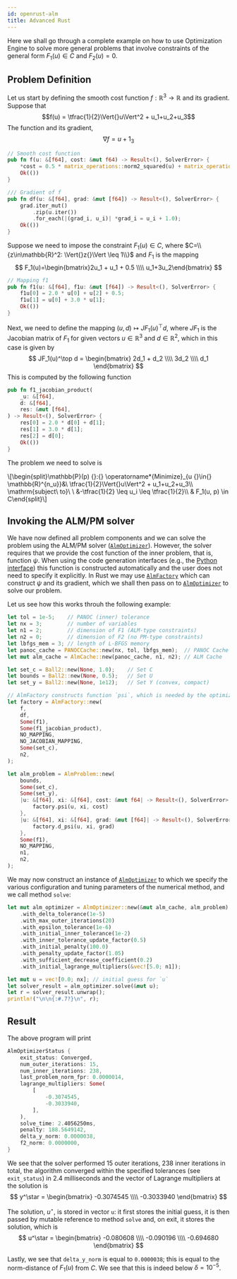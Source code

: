 ```yaml
---
id: openrust-alm
title: Advanced Rust
---
```


<script type="text/x-mathjax-config">MathJax.Hub.Config({tex2jax: {inlineMath: [['$','$'], ['\\(','\\)']]}});</script>
<script type="text/javascript" src="https://cdn.mathjax.org/mathjax/latest/MathJax.js?config=TeX-AMS-MML_HTMLorMML"></script>

Here we shall go through a complete example on how to use Optimization Engine to solve
more general problems that involve constraints of the general form $F_1(u) \in C$ and 
$F_2(u) = 0$.

## Problem Definition 
Let us start by defining the smooth cost function $f:\mathbb{R}^{3}\to\mathbb{R}$ 
and its gradient. Suppose that 
$$f(u) = \tfrac{1}{2}\Vert{}u\Vert^2 + u_1+u_2+u_3$$
The function and its gradient, 
$$
\nabla f = u + 1_{3}
$$

```rust
// Smooth cost function
pub fn f(u: &[f64], cost: &mut f64) -> Result<(), SolverError> {
    *cost = 0.5 * matrix_operations::norm2_squared(u) + matrix_operations::sum(u);
    Ok(())
}
```

```rust
/// Gradient of f
pub fn df(u: &[f64], grad: &mut [f64]) -> Result<(), SolverError> {
    grad.iter_mut()
        .zip(u.iter())
        .for_each(|(grad_i, u_i)| *grad_i = u_i + 1.0);
    Ok(())
}
```

Suppose we need to impose the constraint $F_1(u) \in C$, where $C=\\{z\in\mathbb{R}^2: \Vert{}z{}\Vert \leq 1\\}$
and $F_1$ is the mapping 
$$
F_1(u)=\begin{bmatrix}2u_1 + u_1 + 0.5 \\\\ u_1+3u_2\end{bmatrix}
$$

```rust
// Mapping f1
pub fn f1(u: &[f64], f1u: &mut [f64]) -> Result<(), SolverError> {
    f1u[0] = 2.0 * u[0] + u[2] + 0.5;
    f1u[1] = u[0] + 3.0 * u[1];
    Ok(())
}
```

Next, we need to define the mapping $(u, d) \mapsto JF_1(u)^\top d$, where $JF_1$ is the 
Jacobian matrix of $F_1$ for given vectors $u\in\mathbb{R}^3$ and $d\in\mathbb{R}^2$, which 
in this case is given by 
$$
JF_1(u)^\top d = \begin{bmatrix}
2d_1 + d_2
\\\\
3d_2
\\\\
d_1 \end{bmatrix}
$$
This is computed by the following function
```rust
pub fn f1_jacobian_product(
    _u: &[f64],
    d: &[f64],
    res: &mut [f64],
) -> Result<(), SolverError> {
    res[0] = 2.0 * d[0] + d[1];
    res[1] = 3.0 * d[1];
    res[2] = d[0];
    Ok(())
}
```

The problem we need to solve is

<div class="math">
\[\begin{split}\mathbb{P}(p) {}:{} \operatorname*{Minimize}_{u {}\in{} \mathbb{R}^{n_u}}&amp;\ \tfrac{1}{2}\Vert{}u\Vert^2 + u_1+u_2+u_3\\
\mathrm{subject\ to}\ \  &amp;-\tfrac{1}{2} \leq u_i \leq \tfrac{1}{2}\\
&amp; F_1(u, p) \in C\end{split}\]</div>


## Invoking the ALM/PM solver

We have now defined all problem components and we can solve the problem using the
ALM/PM solver ([`AlmOptimizer`]). However, the solver requires that we provide the 
cost function of the inner problem, that is, function $\psi$. When using the code
generation interfaces (e.g., the [Python interface]) this function is constructed
automatically and the user does not need to specify it explicitly. In Rust we may use
[`AlmFactory`] which can construct $\psi$ and its gradient, which we shall then 
pass on to [`AlmOptimizer`] to solve our problem. 

Let us see how this works throuh the following example:

```rust
let tol = 1e-5;    // PANOC (inner) tolerance
let nx = 3;        // number of variables
let n1 = 2;        // dimension of F1 (ALM-type constraints)
let n2 = 0;        // dimension of F2 (no PM-type constraints)
let lbfgs_mem = 3; // length of L-BFGS memory
let panoc_cache = PANOCCache::new(nx, tol, lbfgs_mem);  // PANOC Cache
let mut alm_cache = AlmCache::new(panoc_cache, n1, n2); // ALM Cache

let set_c = Ball2::new(None, 1.0);    // Set C
let bounds = Ball2::new(None, 0.5);   // Set U
let set_y = Ball2::new(None, 1e12);   // Set Y (convex, compact)

// AlmFactory constructs function `psi`, which is needed by the optimizer
let factory = AlmFactory::new(
    f,
    df,
    Some(f1),
    Some(f1_jacobian_product),
    NO_MAPPING,
    NO_JACOBIAN_MAPPING,
    Some(set_c),
    n2,
);

let alm_problem = AlmProblem::new(
    bounds,
    Some(set_c),
    Some(set_y),
    |u: &[f64], xi: &[f64], cost: &mut f64| -> Result<(), SolverError> {
        factory.psi(u, xi, cost)
    },
    |u: &[f64], xi: &[f64], grad: &mut [f64]| -> Result<(), SolverError> {
        factory.d_psi(u, xi, grad)
    },
    Some(f1),
    NO_MAPPING,
    n1,
    n2,
);
```

We may now construct an instance of [`AlmOptimizer`] to which we specify the 
various configuration and tuning parameters of the numerical method, and we 
call method `solve`:

```rust
let mut alm_optimizer = AlmOptimizer::new(&mut alm_cache, alm_problem)
    .with_delta_tolerance(1e-5)
    .with_max_outer_iterations(20)
    .with_epsilon_tolerance(1e-6)
    .with_initial_inner_tolerance(1e-2)
    .with_inner_tolerance_update_factor(0.5)
    .with_initial_penalty(100.0)
    .with_penalty_update_factor(1.05)
    .with_sufficient_decrease_coefficient(0.2)
    .with_initial_lagrange_multipliers(&vec![5.0; n1]);

let mut u = vec![0.0; nx]; // initial guess for `u`
let solver_result = alm_optimizer.solve(&mut u);
let r = solver_result.unwrap();
println!("\n\n{:#.7?}\n", r);
```

## Result

The above program will print

```rust
AlmOptimizerStatus {
    exit_status: Converged,
    num_outer_iterations: 15,
    num_inner_iterations: 238,
    last_problem_norm_fpr: 0.0000014,
    lagrange_multipliers: Some(
        [
            -0.3074545,
            -0.3033940,
        ],
    ),
    solve_time: 2.4056250ms,
    penalty: 188.5649142,
    delta_y_norm: 0.0000038,
    f2_norm: 0.0000000,
}
```

We see that the solver performed 15 outer iterations, 238 inner iterations in total,
the algorithm converged within the specified tolerances (see `exit_status`) in 2.4 
milliseconds and the vector of Lagrange multipliers at the solution is 
$$
y^\star = \begin{bmatrix}
-0.3074545
\\\\
-0.3033940
\end{bmatrix}
$$

The solution, $u^\star$, is stored in vector `u`: it first stores the initial guess,
it is then passed by mutable reference to method `solve` and, on exit, it stores the 
solution, which is 
$$
u^\star = \begin{bmatrix}
-0.080608
\\\\
-0.090196
\\\\
-0.694680
\end{bmatrix}
$$

Lastly, we see that `delta_y_norm` is equal to `0.0000038`; this is equal to 
the norm-distance of $F_1(u)$ from $C$. We see that this is indeed below $\delta=10^{-5}$.

[`AlmOptimizer`]: https://docs.rs/optimization_engine/*/optimization_engine/alm/struct.AlmOptimizer.html
[`AlmFactory`]: https://docs.rs/optimization_engine/*/optimization_engine/alm/struct.AlmFactory.html
[Python interface]: ./python-interface